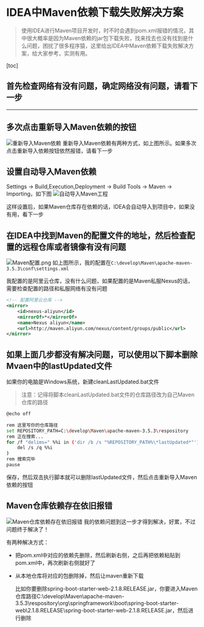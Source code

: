 # IDEA中Maven依赖下载失败解决方案
> 使用IDEA进行Maven项目开发时，时不时会遇到pom.xml报错的情况，其中很大概率是因为Maven依赖的jar包下载失败，找来找去也没有找到是什么问题，困扰了很多程序猿，这里给出IDEA中Maven依赖下载失败解决方案，给大家参考，实测有用。

[toc]



## 首先检查网络有没有问题，确定网络没有问题，请看下一步
------


## 多次点击重新导入Maven依赖的按钮
![重新导入Maven依赖](https://imgconvert.csdnimg.cn/aHR0cHM6Ly9yYXcuZ2l0aHVidXNlcmNvbnRlbnQuY29tL0pvdXJXb24vaW1hZ2UvbWFzdGVyL0lERUElRTQlQjglQURNYXZlbiVFNCVCRSU5RCVFOCVCNSU5NiVFNCVCOCU4QiVFOCVCRCVCRCVFNSVBNCVCMSVFOCVCNCVBNSVFOCVBNyVBMyVFNSU4NiVCMyVFNiU5NiVCOSVFNiVBMSU4OC8lRTklODclOEQlRTYlOTYlQjAlRTUlQUYlQkMlRTUlODUlQTVNYXZlbiVFNCVCRSU5RCVFOCVCNSU5Ni5wbmc)
重新导入Maven依赖有两种方式，如上图所示。如果多次点击重新导入依赖按钮依然报错，请看下一步



## 设置自动导入Maven依赖

Settings -> Build,Execution,Deployment -> Build Tools -> Maven -> Importing，如下图
![自动导入Maven工程](https://imgconvert.csdnimg.cn/aHR0cHM6Ly9yYXcuZ2l0aHVidXNlcmNvbnRlbnQuY29tL0pvdXJXb24vaW1hZ2UvbWFzdGVyL0lERUElRTQlQjglQURNYXZlbiVFNCVCRSU5RCVFOCVCNSU5NiVFNCVCOCU4QiVFOCVCRCVCRCVFNSVBNCVCMSVFOCVCNCVBNSVFOCVBNyVBMyVFNSU4NiVCMyVFNiU5NiVCOSVFNiVBMSU4OC8lRTglODclQUElRTUlOEElQTglRTUlQUYlQkMlRTUlODUlQTVNYXZlbiVFNSVCNyVBNSVFNyVBOCU4Qi5wbmc)

这样设置后，如果Maven仓库存在依赖的话，IDEA会自动导入到项目中，如果没有用，看下一步



## 在IDEA中找到Maven的配置文件的地址，然后检查配置的远程仓库或者镜像有没有问题
![Maven配置.png](https://imgconvert.csdnimg.cn/aHR0cHM6Ly9yYXcuZ2l0aHVidXNlcmNvbnRlbnQuY29tL0pvdXJXb24vaW1hZ2UvbWFzdGVyL0lERUElRTQlQjglQURNYXZlbiVFNCVCRSU5RCVFOCVCNSU5NiVFNCVCOCU4QiVFOCVCRCVCRCVFNSVBNCVCMSVFOCVCNCVBNSVFOCVBNyVBMyVFNSU4NiVCMyVFNiU5NiVCOSVFNiVBMSU4OC9NYXZlbiVFOSU4NSU4RCVFNyVCRCVBRS5wbmc)
如上图所示，我的配置在`C:\develop\Maven\apache-maven-3.5.3\conf\settings.xml`

我配置的是阿里云仓库，没有什么问题，如果配置的是Maven私服Nexus的话，需要检查配置的路径和私服网络有没有问题

```xml
<!-- 配置阿里云仓库 -->
<mirror>
    <id>nexus-aliyun</id>
    <mirrorOf>*</mirrorOf>
    <name>Nexus aliyun</name>
    <url>http://maven.aliyun.com/nexus/content/groups/public</url>
</mirror>
```



## 如果上面几步都没有解决问题，可以使用以下脚本删除Mvaen中的lastUpdated文件
如果你的电脑是Windows系统，新建cleanLastUpdated.bat文件

> 注意：记得将脚本cleanLastUpdated.bat文件的仓库路径改为自己Maven仓库的路径

```bash
@echo off
  
rem 这里写你的仓库路径
set REPOSITORY_PATH=C:\develop\Maven\apache-maven-3.5.3\respository
rem 正在搜索...
for /f "delims=" %%i in ('dir /b /s "%REPOSITORY_PATH%\*lastUpdated*"') do (
    del /s /q %%i
)
rem 搜索完毕
pause
```

保存，然后双击执行脚本就可以删除lastUpdated文件，然后点击重新导入Maven依赖的按钮



## Maven仓库依赖存在依旧报错
![Maven仓库依赖存在依旧报错](https://imgconvert.csdnimg.cn/aHR0cHM6Ly9yYXcuZ2l0aHVidXNlcmNvbnRlbnQuY29tL0pvdXJXb24vaW1hZ2UvbWFzdGVyL0lERUElRTQlQjglQURNYXZlbiVFNCVCRSU5RCVFOCVCNSU5NiVFNCVCOCU4QiVFOCVCRCVCRCVFNSVBNCVCMSVFOCVCNCVBNSVFOCVBNyVBMyVFNSU4NiVCMyVFNiU5NiVCOSVFNiVBMSU4OC9NYXZlbiVFNCVCQiU5MyVFNSVCQSU5MyVFNCVCRSU5RCVFOCVCNSU5NiVFNSVBRCU5OCVFNSU5QyVBOCVFNCVCRSU5RCVFNiU5NyVBNyVFNiU4QSVBNSVFOSU5NCU5OS5wbmc)
我的依赖问题到这一步才得到解决，好累，不过问题终于解决了！

有两种解决方式：

- 把pom.xml中对应的依赖先删除，然后刷新右侧，之后再把依赖粘贴到pom.xml中，再次刷新右侧就好了

- 从本地仓库将对应的包删除掉，然后让maven重新下载

  比如你要删除spring-boot-starter-web-2.1.8.RELEASE.jar，你要进入Maven仓库路径C:\develop\Maven\apache-maven-3.5.3\respository\org\springframework\boot\spring-boot-starter-web\2.1.8.RELEASE\spring-boot-starter-web-2.1.8.RELEASE.jar，然后进行删除